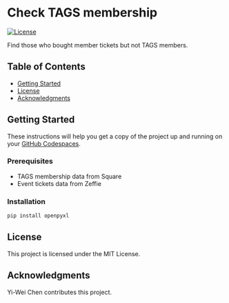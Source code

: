 # Check TAGS membership

[![License](https://img.shields.io/badge/License-MIT-blue.svg)](LICENSE)

Find those who bought member tickets but not TAGS members.

## Table of Contents

- [Getting Started](#getting-started)
- [License](#license)
- [Acknowledgments](#acknowledgments)


## Getting Started

These instructions will help you get a copy of the project up and running on your [GitHub Codespaces](https://github.com/features/codespaces).

### Prerequisites

- TAGS membership data from Square
- Event tickets data from Zeffie

### Installation

```bash
pip install openpyxl
```

## License
This project is licensed under the MIT License.

## Acknowledgments
Yi-Wei Chen contributes this project.

